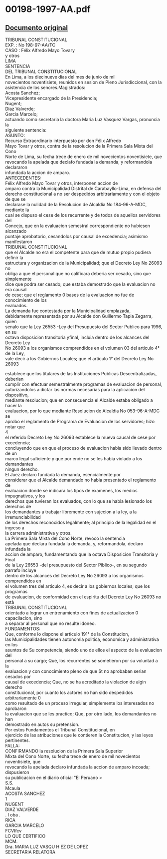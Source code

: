 
00198-1997-AA.pdf
=================
  
[Documento original](https://tc.gob.pe/jurisprudencia/1997/00198-1997-AA.pdf)  
---  
TRIBUNAL CONSTITUCIONAL  
EXP. : No 198-97-AA/TC  
CASO : Félix Alfredo Mayo Tovary  
y otros  
LIMA  
SENTENCIA  
DEL TRIBUNAL CONSTITUCIONAL  
En Lima, a los diecinueve dias del mes de junio de mil  
novecientos noventisiete, reunidos en sesion de Pleno Jurisdiccional, con la  
asistencia de los senores.Magistrados:  
Acosta Sanchez;  
Vicepresidente encargado de la Presidencia;  
Nugent;  
Diaz Valverde;  
Garcia Marcelo;  
actuando como secretaria la doctora Maria Luz Vasquez Vargas, pronuncia la  
siguiente sentencia:  
ASUNTO:  
Recurso Extraordinario interpuesto por don Félix Alfredo  
Mayo Tovar y otros, contra de la resolucion de la Primera Sala Mixta del Cono  
Norte de Lima, su fecha trece de enero de mil novecientos noventisiete, que  
revocando la apelada que declafo fundada la demanda, y reformandola declararon  
infundada la accion de amparo.  
ANTECEDENTES:  
Félix Alfredo Mayo Tovar y otros, interponen accion de  
amparo contra la Municipalidad Distrital de Carabayllo-Lima, en defensa del  
derecho constitucional a no ser despedidos arbitrariamente y con el objeto de que se  
declarase la nulidad de la Resolucion de Alcaldia No 184-96-A-MDC, mediante la  
cual se dispuso el cese de los recurrente y de todos de aquellos servidores del  
Concejo, que en la evaluacion semestral correspondiente no hubiesen alcanzado  
puntaje aprobatorio, cesandolos por causal de excedencia; asimismo manifestaron  
TRIBUNAL CONSTITUCIONAL  
que el Alcalde no era el competente para que de mutuo propio pudiera definir la  
estructura y organizacion de la Municipalidad; que el Decreto Ley No 26093 no  
obliga a que el personal que no calificara deberia ser cesado, sino que simplemente  
dice que podra ser cesado; que estaba demostrado que la evaluacion no era causal  
de cese; que el reglamento 0 bases de la evaluacion no fue de conocimiento de los  
evaluados.  
La demanda fue contestada por la Municipalidad emplazada,  
debidamente representada por su Alcalde don Guillermo Tapia Zegarra, quien  
senalo que la Ley 26553 -Ley del Presupuesto del Sector Publico para 1996, en su  
octava disposicion transitoria yfinal, incluia dentro de los alcances del Decreto Ley  
No 26093 a los organismos comprendidos en el volumen 03 del articulo 4° de la Ley,  
vale decir a los Gobiernos Locales; que el articulo 1° del Decreto Ley No 26093  
  
establece que los titulares de las Instituciones Publicas Descentralizadas, deberian  
cumplir con efectuar semestralmente programas de evaluacion de personal,  
autorizandolos a dictar las normas necesarias para la aplicacion del dispositivo,  
mediante resolucion; que en consecuencia el Alcalde estaba obligado a hacer la  
evaluacion, por lo que mediante Resolucion de Alcaldia No 053-96-A-MDC se  
aprobo el reglamento de Programa de Evaluacion de los servidores; hizo notar que  
4  
el referido Decreto Ley No 26093 establece la mueva causal de cese por excedencia;  
concluyendo que en que el proceso de evaluacion habia sido llevado dentro de un  
marco legal suficiente y que por ende no se les habia violado a los demandantes  
ningun derecho.  
El Juez declaro fundada la demanda, esencialmente por  
considerar que el Alcalde demandado no habia presentado el reglamento de  
evaluacion donde se indicara los tipos de examenes, los medios impugnativos, y los  
derechos que tuvieran los evaluados, con lo que se habia lesionado los derechos de  
los demandantes a trabajar libremente con sujecion a la ley, a la irremunciabilidad  
de los derechos reconocidos legalmente; al principio de la legalidad en el ingreso a  
la carrera administrativa y otros.  
La Primera Sala Mixta del Cono Norte, revoco la sentencia  
apelada que declara fundada la demanda, y, reformandola, declaro infundada la  
accion de amparo, fundamentando que la octava Disposicion Transitoria y Final  
de la Ley 26553 -del presupuesto del Sector Piblico-, en su segundo parrafo incluye  
dentro de los alcances del Decreto Ley No 26093 a los organismos comprendidos en  
el volumen tres del articulo 4, es decir a los gobiernos locales; que los programas  
de evaluacion, de conformidad con el espiritu del Decreto Ley No 26093 no està  
TRIBUNAL CONSTITUCIONAL  
orientado a lograr un entrenamiento con fines de actualizacion 0 capacilacion, sino  
a separar al personal que no resulte idoneo.  
FUNDAMENTOS:  
Que, conforme lo dispone el articulo 191° de la Constitucion,  
las Mumicipalidades tienen autonomia politica, economica y administrativa en los  
asuntos de Su competencia, siendo uno de ellos el aspecto de la evaluacion del  
personal a su cargo; Que, los recurrentes se sometieron por su voluntad a la  
evaluacion y con conocimiento pleno de que St no aprobaban serian cesados por  
causal de excedencia; Que, no se ha acreditado la violacion de algin derecho  
constitucional, por cuanto los actores no han sido despedidos arbitrariamente 0  
como resultado de un proceso irregular, simplemente los interesados no aprobaron  
la evaluacion que se les practico; Que, por otro lado, los demandantes no han  
demostrado en autos su pretension.  
Por estos Fundamentos el Tribunal Constitucional, en  
ejercicio de las atribuciones que le contieren la Constitucion, y las leyes pertinentes.  
FALLA:  
CONFIRMANDO la resolucion de la Primera Sala Superior  
Mixta del Cono Norte, su fecha trece de enero de mil novecientos noventisiete, que  
revocando la apelada declaro infundada la accion de amparo incoada; dispusieron  
su publicacion en el diario oficial "El Peruano >  
S.S.  
Mcaula  
ACOSTA SANCHEZ  
1   
NUGENT  
DIAZ VALVERDE  
. I oba .  
RICA  
GARCIA MARCELO  
FCVIfcv  
LO QUE CERTIFICO  
MCM.  
Dra. MARIA LUZ VASQU H EZ DE LOPEZ  
SECRETARIA RELATORA